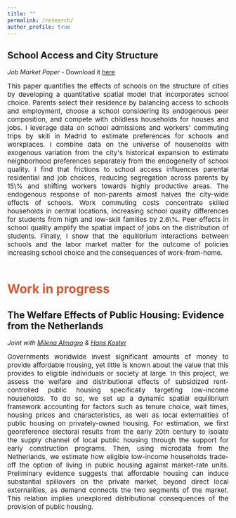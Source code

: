 ```yaml
---
title: ""
permalink: /research/
author_profile: true
---
```


## School Access and City Structure
*Job Market Paper* - Download it <a href="https://giorgiopietrabissa.github.io/files/school_sorting.pdf" target="_blank">here</a>

<div align='justify'>
  <span style="font-size:15px">
  This paper quantifies the effects of schools on the structure of cities by developing a quantitative spatial model that incorporates school choice. Parents select their residence by balancing access to schools and employment, choose a school considering its endogenous peer composition, and compete with childless households for houses and jobs. I leverage data on school admissions and workers' commuting trips by skill in Madrid to estimate preferences for schools and workplaces. I combine data on the universe of households with exogenous variation from the city's historical expansion to estimate neighborhood preferences separately from the endogeneity of school quality. I find that frictions to school access influences parental residential and job choices, reducing segregation across parents by 15\% and shifting workers towards highly productive areas. The endogenous response of non-parents almost halves the city-wide effects of schools. Work commuting costs concentrate skilled households in central locations, increasing school quality differences for students from high and low-skill families by 2.6\%. Peer effects in school quality amplify the spatial impact of jobs on the distribution of students. Finally, I show that the equilibrium interactions between schools and the labor market matter for the outcome of policies increasing school choice and the consequences of work-from-home.    
  </span>
</div>
<br />

# <span style="color:#CF5C36"> Work in progress </span>

## The Welfare Effects of Public Housing: Evidence from the Netherlands
*Joint with <a href="https://www.milena-almagro.com/" target="_blank">Milena Almagro</a> & <a href="https://www.urbaneconomics.nl/" target="_blank">Hans Koster</a>*

<div align='justify'>
<span style="font-size:15px">
Governments worldwide invest significant amounts of money to provide affordable housing, yet little is known about the value that this provides to eligible individuals or society at large. In this project, we assess the welfare and distributional effects of subsidized rent-controlled public housing specifically targeting low-income households. To do so, we set up a dynamic spatial equilibrium framework accounting for factors such as tenure choice, wait times, housing prices and characteristics, as well as local externalities of public housing on privately-owned housing. For estimation, we first georeference electoral results from the early 20th century to isolate the supply channel of local public housing through the support for early construction programs. Then, using microdata from the Netherlands, we estimate how eligible low-income households trade-off the option of living in public housing against market-rate units. Preliminary evidence suggests that affordable housing can induce substantial spillovers on the private market, beyond direct local externalities, as demand connects the two segments of the market. This relation implies unexplored distributional consequences of the provision of public housing.
</span>
</div>
